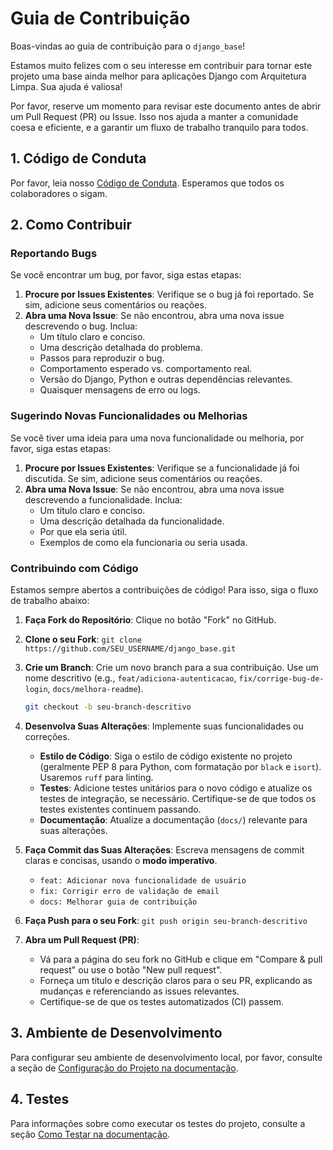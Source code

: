 # Guia de Contribuição

Boas-vindas ao guia de contribuição para o `django_base`!

Estamos muito felizes com o seu interesse em contribuir para tornar este projeto uma base ainda melhor para aplicações Django com Arquitetura Limpa. Sua ajuda é valiosa!

Por favor, reserve um momento para revisar este documento antes de abrir um Pull Request (PR) ou Issue. Isso nos ajuda a manter a comunidade coesa e eficiente, e a garantir um fluxo de trabalho tranquilo para todos.

## 1. Código de Conduta

Por favor, leia nosso [Código de Conduta](CODE_OF_CONDUCT.md). Esperamos que todos os colaboradores o sigam.

## 2. Como Contribuir

### Reportando Bugs

Se você encontrar um bug, por favor, siga estas etapas:

1.  **Procure por Issues Existentes**: Verifique se o bug já foi reportado. Se sim, adicione seus comentários ou reações.
2.  **Abra uma Nova Issue**: Se não encontrou, abra uma nova issue descrevendo o bug. Inclua:
    -   Um título claro e conciso.
    -   Uma descrição detalhada do problema.
    -   Passos para reproduzir o bug.
    -   Comportamento esperado vs. comportamento real.
    -   Versão do Django, Python e outras dependências relevantes.
    -   Quaisquer mensagens de erro ou logs.

### Sugerindo Novas Funcionalidades ou Melhorias

Se você tiver uma ideia para uma nova funcionalidade ou melhoria, por favor, siga estas etapas:

1.  **Procure por Issues Existentes**: Verifique se a funcionalidade já foi discutida. Se sim, adicione seus comentários ou reações.
2.  **Abra uma Nova Issue**: Se não encontrou, abra uma nova issue descrevendo a funcionalidade. Inclua:
    -   Um título claro e conciso.
    -   Uma descrição detalhada da funcionalidade.
    -   Por que ela seria útil.
    -   Exemplos de como ela funcionaria ou seria usada.

### Contribuindo com Código

Estamos sempre abertos a contribuições de código! Para isso, siga o fluxo de trabalho abaixo:

1.  **Faça Fork do Repositório**: Clique no botão "Fork" no GitHub.
2.  **Clone o seu Fork**: `git clone https://github.com/SEU_USERNAME/django_base.git`
3.  **Crie um Branch**: Crie um novo branch para a sua contribuição. Use um nome descritivo (e.g., `feat/adiciona-autenticacao`, `fix/corrige-bug-de-login`, `docs/melhora-readme`).

    ```bash
    git checkout -b seu-branch-descritivo
    ```

4.  **Desenvolva Suas Alterações**: Implemente suas funcionalidades ou correções.
    -   **Estilo de Código**: Siga o estilo de código existente no projeto (geralmente PEP 8 para Python, com formatação por `black` e `isort`). Usaremos `ruff` para linting.
    -   **Testes**: Adicione testes unitários para o novo código e atualize os testes de integração, se necessário. Certifique-se de que todos os testes existentes continuem passando.
    -   **Documentação**: Atualize a documentação (`docs/`) relevante para suas alterações.
5.  **Faça Commit das Suas Alterações**: Escreva mensagens de commit claras e concisas, usando o **modo imperativo**.
    -   `feat: Adicionar nova funcionalidade de usuário`
    -   `fix: Corrigir erro de validação de email`
    -   `docs: Melhorar guia de contribuição`
6.  **Faça Push para o seu Fork**: `git push origin seu-branch-descritivo`
7.  **Abra um Pull Request (PR)**:
    -   Vá para a página do seu fork no GitHub e clique em "Compare & pull request" ou use o botão "New pull request".
    -   Forneça um título e descrição claros para o seu PR, explicando as mudanças e referenciando as issues relevantes.
    -   Certifique-se de que os testes automatizados (CI) passem.

## 3. Ambiente de Desenvolvimento

Para configurar seu ambiente de desenvolvimento local, por favor, consulte a seção de [Configuração do Projeto na documentação](setup/project-setup.md).

## 4. Testes

Para informações sobre como executar os testes do projeto, consulte a seção [Como Testar na documentação](development/testing.md).
